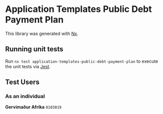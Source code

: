# Application Templates Public Debt Payment Plan

This library was generated with [Nx](https://nx.dev).

## Running unit tests

Run `nx test application-templates-public-debt-payment-plan` to execute the unit tests via [Jest](https://jestjs.io).

## Test Users

### As an individual

**Gervimaður Afríka** `0103019`
